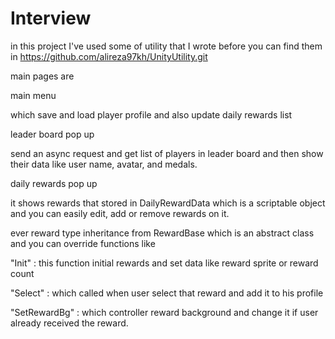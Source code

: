 # Interview

in this project I've used some of utility that I wrote before you can find them in 
https://github.com/alireza97kh/UnityUtility.git

main pages are

main menu

which save and load player profile and also update daily rewards list 


leader board pop up 

send an async request and get list of players in leader board and then show their data like 
user name, avatar, and medals.


daily rewards pop up

it shows rewards that stored in DailyRewardData which is a scriptable object and you can easily edit, add or remove rewards on it.

ever reward type inheritance from RewardBase which is an abstract class and you can override functions like

"Init" : this function initial rewards and set data like reward sprite or reward count 

"Select" : which called when user select that reward and add it to his profile 

"SetRewardBg" : which controller reward background and change it if user already received the reward.

